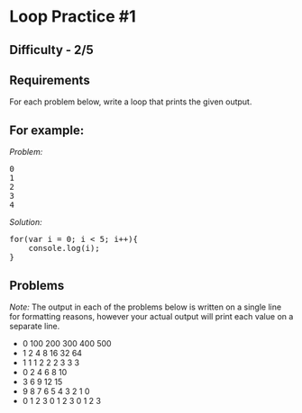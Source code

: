 Loop Practice #1
===============

Difficulty - 2/5
---------

Requirements
-----------
For each problem below, write a loop that prints the given output.

For example:
-----------
<em>Problem:</em>
<pre>
0
1
2
3
4
</pre>
<em>Solution:</em>

<pre>
for(var i = 0; i < 5; i++){
    console.log(i);
}
</pre>
Problems
----------
<em>Note:</em> The output in each of the problems below is written on a single line for formatting reasons, however your actual output will print each value on a separate line.

- 0 100 200 300 400 500
- 1 2 4 8 16 32 64
- 1 1 1 2 2 2 3 3 3
- 0 2 4 6 8 10
- 3 6 9 12 15
- 9 8 7 6 5 4 3 2 1 0
- 0 1 2 3 0 1 2 3 0 1 2 3